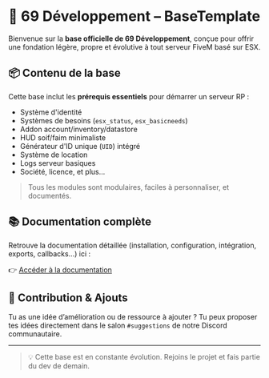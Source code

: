 # 🚀 69 Développement – BaseTemplate

Bienvenue sur la **base officielle de 69 Développement**, conçue pour offrir une fondation légère, propre et évolutive à tout serveur FiveM basé sur ESX.

## 📦 Contenu de la base

Cette base inclut les **prérequis essentiels** pour démarrer un serveur RP :

- Système d'identité
- Systèmes de besoins (`esx_status`, `esx_basicneeds`)
- Addon account/inventory/datastore
- HUD soif/faim minimaliste
- Générateur d'ID unique (`UID`) intégré
- Système de location
- Logs serveur basiques
- Société, licence, et plus...

> Tous les modules sont modulaires, faciles à personnaliser, et documentés.

## 📚 Documentation complète

Retrouve la documentation détaillée (installation, configuration, intégration, exports, callbacks...) ici :

👉 [Accéder à la documentation](https://codeworks-1.gitbook.io/69dev/)

## 🤝 Contribution & Ajouts

Tu as une idée d’amélioration ou de ressource à ajouter ? Tu peux proposer tes idées directement dans le salon `#suggestions` de notre Discord communautaire.

---

> 💡 Cette base est en constante évolution. Rejoins le projet et fais partie du dev de demain.
